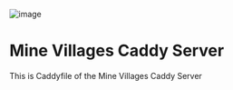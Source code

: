 ![image](https://github.com/minevillages/minevillages-caddy/assets/131671804/055b2061-31a6-4c19-8d45-af398c18d3e0)
# Mine Villages Caddy Server
This is Caddyfile of the Mine Villages Caddy Server
